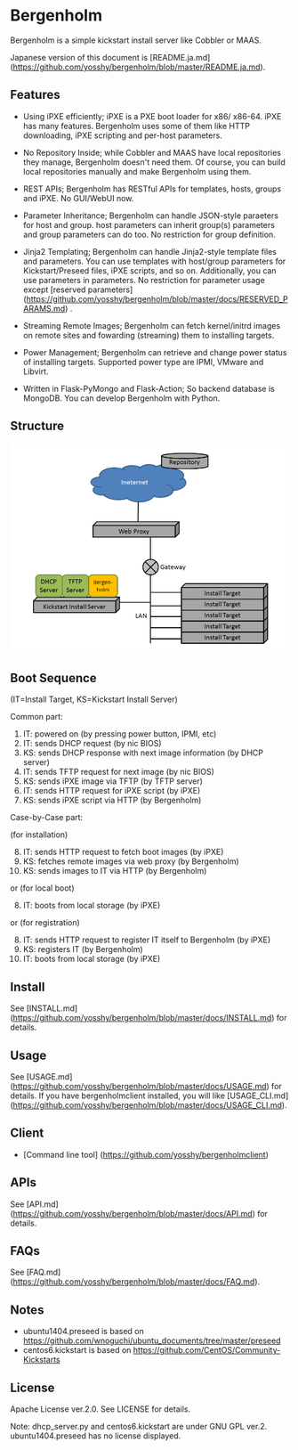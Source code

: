 # Bergenholm

Bergenholm is a simple kickstart install server like Cobbler or MAAS.

Japanese version of this document is
[README.ja.md] (https://github.com/yosshy/bergenholm/blob/master/README.ja.md).

## Features

* Using iPXE efficiently; iPXE is a PXE boot loader for x86/
  x86-64. iPXE has many features. Bergenholm uses some of them like
  HTTP downloading, iPXE scripting and per-host parameters.

* No Repository Inside; while Cobbler and MAAS have local repositories
  they manage, Bergenholm doesn't need them. Of course, you can build
  local repositories manually and make Bergenholm using them.

* REST APIs; Bergenholm has RESTful APIs for templates, hosts, groups
  and iPXE. No GUI/WebUI now.

* Parameter Inheritance; Bergenholm can handle JSON-style paraeters
  for host and group. host parameters can inherit group(s) parameters
  and group parameters can do too. No restriction for group definition.

* Jinja2 Templating; Bergenholm can handle Jinja2-style template files
  and parameters. You can use templates with host/group parameters for
  Kickstart/Preseed files, iPXE scripts, and so on.  Additionally, you
  can use parameters in parameters. No restriction for parameter
  usage except
  [reserved parameters] (https://github.com/yosshy/bergenholm/blob/master/docs/RESERVED_PARAMS.md)
  .

* Streaming Remote Images; Bergenholm can fetch kernel/initrd images
  on remote sites and fowarding (streaming) them to installing
  targets.

* Power Management; Bergenholm can retrieve and change power status of
  installing targets. Supported power type are IPMI, VMware and
  Libvirt.

* Written in Flask-PyMongo and Flask-Action; So backend database is
  MongoDB. You can develop Bergenholm with Python.


## Structure

![Figure: Structure](https://github.com/yosshy/bergenholm/raw/master/docs/structure.png)


## Boot Sequence

(IT=Install Target, KS=Kickstart Install Server)

Common part:

1. IT: powered on (by pressing power button, IPMI, etc)
2. IT: sends DHCP request (by nic BIOS)
3. KS: sends DHCP response with next image information (by DHCP server)
4. IT: sends TFTP request for next image (by nic BIOS)
5. KS: sends iPXE image via TFTP (by TFTP server)
6. IT: sends HTTP request for iPXE script (by iPXE)
7. KS: sends iPXE script via HTTP (by Bergenholm)

Case-by-Case part:

(for installation)

8. IT: sends HTTP request to fetch boot images (by iPXE)
9. KS: fetches remote images via web proxy (by Bergenholm)
10. KS: sends images to IT via HTTP (by Bergenholm)

or (for local boot)

8. IT: boots from local storage (by iPXE)

or (for registration)

8.  IT: sends HTTP request to register IT itself to Bergenholm (by iPXE)
9.  KS: registers IT (by Bergenholm)
10. IT: boots from local storage (by iPXE)


## Install

See [INSTALL.md] (https://github.com/yosshy/bergenholm/blob/master/docs/INSTALL.md)
for details.


## Usage

See [USAGE.md] (https://github.com/yosshy/bergenholm/blob/master/docs/USAGE.md)
for details.
If you have bergenholmclient installed, you will like
[USAGE_CLI.md] (https://github.com/yosshy/bergenholm/blob/master/docs/USAGE_CLI.md).


## Client

* [Command line tool] (https://github.com/yosshy/bergenholmclient)


## APIs

See [API.md] (https://github.com/yosshy/bergenholm/blob/master/docs/API.md)
for details.


## FAQs

See [FAQ.md] (https://github.com/yosshy/bergenholm/blob/master/docs/FAQ.md).


## Notes

* ubuntu1404.preseed is based on
  https://github.com/wnoguchi/ubuntu_documents/tree/master/preseed
* centos6.kickstart is based on
  https://github.com/CentOS/Community-Kickstarts


## License

Apache License ver.2.0. See LICENSE for details.

Note: dhcp_server.py and centos6.kickstart are under GNU GPL
ver.2. ubuntu1404.preseed has no license displayed.
